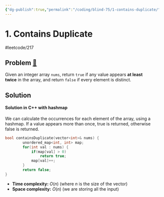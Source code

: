 ```yaml
---
{"dg-publish":true,"permalink":"/coding/blind-75/1-contains-duplicate/","created":"2023-09-27T10:08:37.620+02:00","updated":"2023-09-27T10:08:37.620+02:00"}
---
```


# 1. Contains Duplicate
#leetcode/217
## Problem [🔗](https://leetcode.com/problems/contains-duplicate)
Given an integer array `nums`, return `true` if any value appears **at least twice** in the array, and return `false` if every element is distinct.

## Solution
#### Solution in C++ with hashmap
We can calculate the occurrences for each element of the array, using a hashmap. If a value appears more than once, true is returned, otherwise false is returned.
```cpp
bool containsDuplicate(vector<int>& nums) {
        unordered_map<int, int> map;
        for(int val : nums) {
            if(map[val] > 0)
                return true;
            map[val]++;
        }
        return false;
}
```
- **Time complexity:** $O(n)$ (where _n_ is the size of the vector)
- **Space complexity:** $O(n)$ (we are storing all the input)